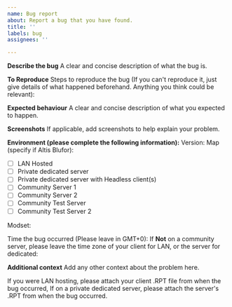 ```yaml
---
name: Bug report
about: Report a bug that you have found.
title: ''
labels: bug
assignees: ''

---
```


**Describe the bug**
A clear and concise description of what the bug is.

**To Reproduce**
Steps to reproduce the bug (If you can't reproduce it, just give details of what happened beforehand. Anything you think could be relevant):


**Expected behaviour**
A clear and concise description of what you expected to happen.

**Screenshots**
If applicable, add screenshots to help explain your problem.

**Environment (please complete the following information):**
Version: 
Map (specify if Altis Blufor): 

* [ ] LAN Hosted
* [ ] Private dedicated server
* [ ] Private dedicated server with Headless client(s)
* [ ] Community Server 1
* [ ] Community Server 2
* [ ] Community Test Server
* [ ] Community Test Server 2

Modset:
    
Time the bug occurred (Please leave in GMT+0):
If **Not** on a community server, please leave the time zone of your client for LAN, or the server for dedicated: 

**Additional context**
Add any other context about the problem here.



If you were LAN hosting, please attach your client .RPT file from when the bug occurred, If on a private dedicated server, please attach the server's .RPT from when the bug occurred.
